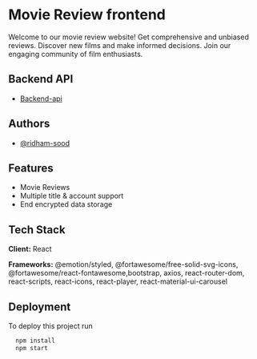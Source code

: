 
# Movie Review frontend

Welcome to our movie review website! Get comprehensive and unbiased reviews. Discover new films and make informed decisions. Join our engaging community of film enthusiasts.

## Backend API

- [Backend-api](https://github.com/ridham-sood/movie-api)


## Authors

- [@ridham-sood](https://github.com/ridham-sood)

## Features

- Movie Reviews
- Multiple title & account support
- End encrypted data storage

## Tech Stack

**Client:** React

**Frameworks:** @emotion/styled, @fortawesome/free-solid-svg-icons, @fortawesome/react-fontawesome,bootstrap, axios, react-router-dom, react-scripts, react-icons, react-player, react-material-ui-carousel


## Deployment

To deploy this project run

```bash
  npm install
  npm start
```
